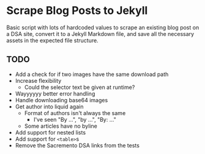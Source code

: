 # Scrape Blog Posts to Jekyll

Basic script with lots of hardcoded values to scrape an existing blog post on a DSA site, convert it to a Jekyll Markdown file, and save all the necessary assets in the expected file structure.

## TODO

* Add a check for if two images have the same download path
* Increase flexibility
  * Could the selector text be given at runtime?
* Wayyyyyy better error handling
* Handle downloading base64 images
* Get author into liquid again
  * Format of authors isn't always the same
    * I've seen "By ...", "by ...", "By: ..."
  * Some articles have no byline
* Add support for nested lists
* Add support for `<table>`s
* Remove the Sacremento DSA links from the tests
